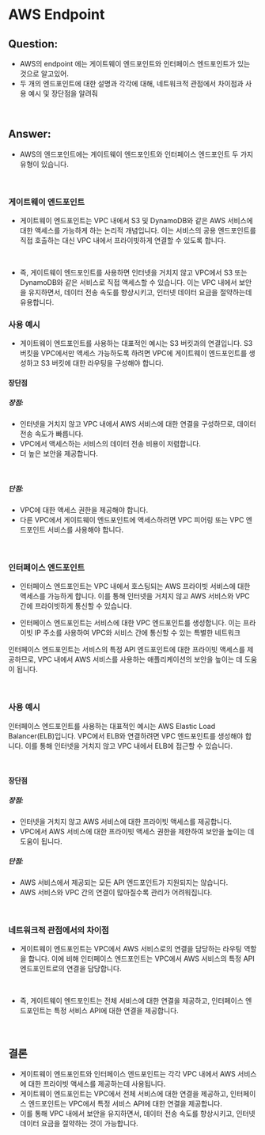 # AWS Endpoint

## Question:

- AWS의 endpoint 에는 게이트웨이 엔드포인트와 인터페이스 엔드포인트가 있는 것으로 알고있어.
- 두 개의 엔드포인트에 대한 설명과 각각에 대해, 네트워크적 관점에서 차이점과 사용 예시 및 장단점을 알려줘

<br>

## Answer:

- AWS의 엔드포인트에는 게이트웨이 엔드포인트와 인터페이스 엔드포인트 두 가지 유형이 있습니다.

<br>

### 게이트웨이 엔드포인트

- 게이트웨이 엔드포인트는 VPC 내에서 S3 및 DynamoDB와 같은 AWS 서비스에 대한 액세스를 가능하게 하는 논리적 개념입니다. 이는 서비스의 공용 엔드포인트를 직접 호출하는 대신 VPC 내에서 프라이빗하게 연결할 수 있도록 합니다.

<br>

- 즉, 게이트웨이 엔드포인트를 사용하면 인터넷을 거치지 않고 VPC에서 S3 또는 DynamoDB와 같은 서비스로 직접 액세스할 수 있습니다. 이는 VPC 내에서 보안을 유지하면서, 데이터 전송 속도를 향상시키고, 인터넷 데이터 요금을 절약하는데 유용합니다.

### 사용 예시

- 게이트웨이 엔드포인트를 사용하는 대표적인 예시는 S3 버킷과의 연결입니다. S3 버킷을 VPC에서만 액세스 가능하도록 하려면 VPC에 게이트웨이 엔드포인트를 생성하고 S3 버킷에 대한 라우팅을 구성해야 합니다.

#### 장단점

##### 장점:

- 인터넷을 거치지 않고 VPC 내에서 AWS 서비스에 대한 연결을 구성하므로, 데이터 전송 속도가 빠릅니다.
- VPC에서 액세스하는 서비스의 데이터 전송 비용이 저렴합니다.
- 더 높은 보안을 제공합니다.

<br>

##### 단점:

- VPC에 대한 액세스 권한을 제공해야 합니다.
- 다른 VPC에서 게이트웨이 엔드포인트에 액세스하려면 VPC 피어링 또는 VPC 엔드포인트 서비스를 사용해야 합니다.

<br>

### 인터페이스 엔드포인트

- 인터페이스 엔드포인트는 VPC 내에서 호스팅되는 AWS 프라이빗 서비스에 대한 액세스를 가능하게 합니다. 이를 통해 인터넷을 거치지 않고 AWS 서비스와 VPC 간에 프라이빗하게 통신할 수 있습니다.

- 인터페이스 엔드포인트는 서비스에 대한 VPC 엔드포인트를 생성합니다. 이는 프라이빗 IP 주소를 사용하여 VPC와 서비스 간에 통신할 수 있는 특별한 네트워크

인터페이스 엔드포인트는 서비스의 특정 API 엔드포인트에 대한 프라이빗 액세스를 제공하므로, VPC 내에서 AWS 서비스를 사용하는 애플리케이션의 보안을 높이는 데 도움이 됩니다.

<br>

### 사용 예시
인터페이스 엔드포인트를 사용하는 대표적인 예시는 AWS Elastic Load Balancer(ELB)입니다. VPC에서 ELB와 연결하려면 VPC 엔드포인트를 생성해야 합니다. 이를 통해 인터넷을 거치지 않고 VPC 내에서 ELB에 접근할 수 있습니다.

<br>

#### 장단점

##### 장점:

- 인터넷을 거치지 않고 AWS 서비스에 대한 프라이빗 액세스를 제공합니다.
- VPC에서 AWS 서비스에 대한 프라이빗 액세스 권한을 제한하여 보안을 높이는 데 도움이 됩니다.

##### 단점:

- AWS 서비스에서 제공되는 모든 API 엔드포인트가 지원되지는 않습니다.
- AWS 서비스와 VPC 간의 연결이 많아질수록 관리가 어려워집니다.

<br>

### 네트워크적 관점에서의 차이점

- 게이트웨이 엔드포인트는 VPC에서 AWS 서비스로의 연결을 담당하는 라우팅 역할을 합니다. 이에 비해 인터페이스 엔드포인트는 VPC에서 AWS 서비스의 특정 API 엔드포인트로의 연결을 담당합니다.

<br>

- 즉, 게이트웨이 엔드포인트는 전체 서비스에 대한 연결을 제공하고, 인터페이스 엔드포인트는 특정 서비스 API에 대한 연결을 제공합니다.

<br>

## 결론

- 게이트웨이 엔드포인트와 인터페이스 엔드포인트는 각각 VPC 내에서 AWS 서비스에 대한 프라이빗 액세스를 제공하는데 사용됩니다. 
- 게이트웨이 엔드포인트는 VPC에서 전체 서비스에 대한 연결을 제공하고, 인터페이스 엔드포인트는 VPC에서 특정 서비스 API에 대한 연결을 제공합니다. 
- 이를 통해 VPC 내에서 보안을 유지하면서, 데이터 전송 속도를 향상시키고, 인터넷 데이터 요금을 절약하는 것이 가능합니다.

<br>